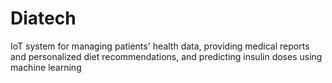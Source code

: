 # Diatech
IoT system for managing patients' health data, providing medical reports and personalized diet recommendations, and predicting insulin doses using machine learning 
